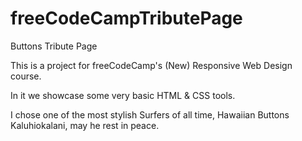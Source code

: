 # freeCodeCampTributePage
Buttons Tribute Page

This is a project for freeCodeCamp's (New) Responsive Web Design course.

In it we showcase some very basic HTML & CSS tools.

I chose one of the most stylish Surfers of all time, Hawaiian Buttons Kaluhiokalani, may he rest in peace.
